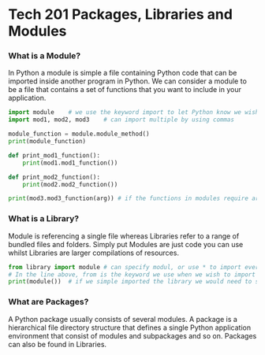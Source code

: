 # Tech 201 Packages, Libraries and Modules

### What is a Module?
In Python a module is simple a file containing Python code that can be imported inside another program in Python.
We can consider a module to be a file that contains a set of functions that you want to include in your application.
```python
import module    # we use the keyword import to let Python know we wish to import a module  
import mod1, mod2, mod3    # can import multiple by using commas

module_function = module.module_method()
print(module_function)

def print_mod1_function():
    print(mod1.mod1_function())

def print_mod2_function():
    print(mod2.mod2_function())

print(mod3.mod3_function(arg)) # if the functions in modules require arguments they will still need to be provided
```
### What is a Library?
Module is referencing a single file whereas Libraries refer to a range of bundled files and folders.
Simply put Modules are just code you can use whilst Libraries are larger compilations of resources.
```python
from library import module # can specify modul, or use * to import everything contained in the library
# In the line above, from is the keyword we use when we wish to import something from a library
print(module())  # if we simple imported the library we would need to specify the library when making us of the module
```
### What are Packages?
A Python package usually consists of several modules.
A package is a hierarchical file directory structure that defines a single Python application environment that consist of modules and subpackages and so on.
Packages can also be found in Libraries.
```python

```

